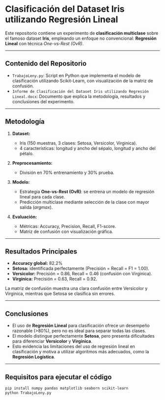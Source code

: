# Clasificación del Dataset Iris utilizando Regresión Lineal

Este repositorio contiene un experimento de **clasificación multiclase** sobre el famoso dataset **Iris**, empleando un enfoque no convencional: **Regresión Lineal** con técnica *One-vs-Rest (OvR)*.  

---

## Contenido del Repositorio
- `TrabajoLeny.py`: Script en Python que implementa el modelo de clasificación utilizando Scikit-Learn, con visualización de la matriz de confusión.
- `Informe de Clasificación del Dataset Iris utilizando Regresión Lineal.docx`: Documento que explica la metodología, resultados y conclusiones del experimento.

---

## Metodología
1. **Dataset:**  
   - Iris (150 muestras, 3 clases: Setosa, Versicolor, Virginica).  
   - 4 características: longitud y ancho del sépalo, longitud y ancho del pétalo.  

2. **Preprocesamiento:**  
   - División en 70% entrenamiento y 30% prueba.  

3. **Modelo:**  
   - Estrategia **One-vs-Rest (OvR)**: se entrena un modelo de regresión lineal para cada clase.  
   - Predicción multiclase mediante selección de la clase con mayor salida (*argmax*).  

4. **Evaluación:**  
   - Métricas: Accuracy, Precision, Recall, F1-score.  
   - Matriz de confusión con visualización gráfica.  

---

## Resultados Principales
- **Accuracy global:** 82.2%  
- **Setosa:** identificada perfectamente (Precisión = Recall = F1 = 1.00).  
- **Versicolor:** Precisión = 0.86, Recall = 0.46 (confusión con Virginica).  
- **Virginica:** Precisión = 0.63, Recall = 0.92.  

La matriz de confusión muestra una clara confusión entre Versicolor y Virginica, mientras que Setosa se clasifica sin errores.  

---

## Conclusiones
- El uso de **Regresión Lineal** para clasificación ofrece un desempeño razonable (>80%), pero no es ideal para separar todas las clases.  
- El modelo distingue perfectamente **Setosa**, pero presenta dificultades para diferenciar **Versicolor** y **Virginica**.  
- Esto evidencia las limitaciones del uso de regresión lineal en clasificación y motiva a utilizar algoritmos más adecuados, como la **Regresión Logística**.  

---

## Requisitos para ejecutar el código
```bash
pip install numpy pandas matplotlib seaborn scikit-learn
python TrabajoLeny.py
